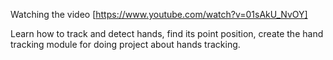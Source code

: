 Watching the video [https://www.youtube.com/watch?v=01sAkU_NvOY] 

Learn how to track and detect hands, find its point position, create the hand tracking module for doing project about hands tracking.  
